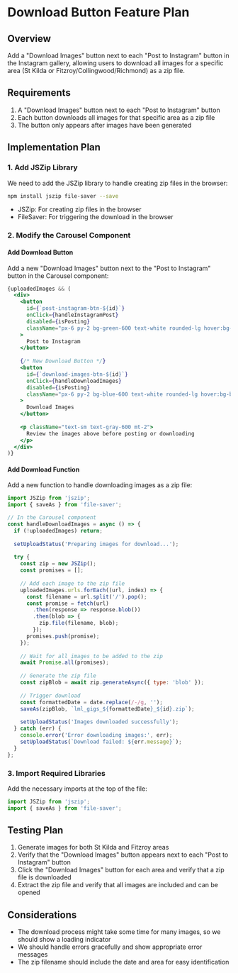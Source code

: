 # Download Button Feature Plan

## Overview
Add a "Download Images" button next to each "Post to Instagram" button in the Instagram gallery, allowing users to download all images for a specific area (St Kilda or Fitzroy/Collingwood/Richmond) as a zip file.

## Requirements
1. A "Download Images" button next to each "Post to Instagram" button
2. Each button downloads all images for that specific area as a zip file
3. The button only appears after images have been generated

## Implementation Plan

### 1. Add JSZip Library
We need to add the JSZip library to handle creating zip files in the browser:

```bash
npm install jszip file-saver --save
```

- JSZip: For creating zip files in the browser
- FileSaver: For triggering the download in the browser

### 2. Modify the Carousel Component

#### Add Download Button
Add a new "Download Images" button next to the "Post to Instagram" button in the Carousel component:

```jsx
{uploadedImages && (
  <div>
    <button
      id={`post-instagram-btn-${id}`}
      onClick={handleInstagramPost}
      disabled={isPosting}
      className="px-6 py-2 bg-green-600 text-white rounded-lg hover:bg-green-700 mr-2"
    >
      Post to Instagram
    </button>
    
    {/* New Download Button */}
    <button
      id={`download-images-btn-${id}`}
      onClick={handleDownloadImages}
      disabled={isPosting}
      className="px-6 py-2 bg-blue-600 text-white rounded-lg hover:bg-blue-700"
    >
      Download Images
    </button>
    
    <p className="text-sm text-gray-600 mt-2">
      Review the images above before posting or downloading
    </p>
  </div>
)}
```

#### Add Download Function
Add a new function to handle downloading images as a zip file:

```jsx
import JSZip from 'jszip';
import { saveAs } from 'file-saver';

// In the Carousel component
const handleDownloadImages = async () => {
  if (!uploadedImages) return;
  
  setUploadStatus('Preparing images for download...');
  
  try {
    const zip = new JSZip();
    const promises = [];
    
    // Add each image to the zip file
    uploadedImages.urls.forEach((url, index) => {
      const filename = url.split('/').pop();
      const promise = fetch(url)
        .then(response => response.blob())
        .then(blob => {
          zip.file(filename, blob);
        });
      promises.push(promise);
    });
    
    // Wait for all images to be added to the zip
    await Promise.all(promises);
    
    // Generate the zip file
    const zipBlob = await zip.generateAsync({ type: 'blob' });
    
    // Trigger download
    const formattedDate = date.replace(/-/g, '');
    saveAs(zipBlob, `lml_gigs_${formattedDate}_${id}.zip`);
    
    setUploadStatus('Images downloaded successfully');
  } catch (err) {
    console.error('Error downloading images:', err);
    setUploadStatus(`Download failed: ${err.message}`);
  }
};
```

### 3. Import Required Libraries
Add the necessary imports at the top of the file:

```jsx
import JSZip from 'jszip';
import { saveAs } from 'file-saver';
```

## Testing Plan
1. Generate images for both St Kilda and Fitzroy areas
2. Verify that the "Download Images" button appears next to each "Post to Instagram" button
3. Click the "Download Images" button for each area and verify that a zip file is downloaded
4. Extract the zip file and verify that all images are included and can be opened

## Considerations
- The download process might take some time for many images, so we should show a loading indicator
- We should handle errors gracefully and show appropriate error messages
- The zip filename should include the date and area for easy identification